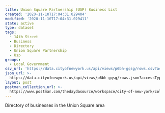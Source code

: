 ```yaml
---
title: Union Square Partnership (USP) Business List
created: '2020-11-10T17:04:31.029404'
modified: '2020-11-10T17:04:31.029411'
state: active
type: dataset
tags:
  - 14th Street
  - Business
  - Directory
  - Union Square Partnership
  - Usp
groups:
  - Local Government
csv_url: 'https://data.cityofnewyork.us/api/views/p6bh-gqsg/rows.csv?accessType=DOWNLOAD'
json_url: >-
  https://data.cityofnewyork.us/api/views/p6bh-gqsg/rows.json?accessType=DOWNLOAD
layout: post
postman_collection_url: >-
  https://www.postman.com/thedaydasource/workspace/city-of-new-york/collection/15909983-5895566f-1b19-4ba7-997e-f30995ab3d99
---
```

Directory of businesses in the Union Square area
